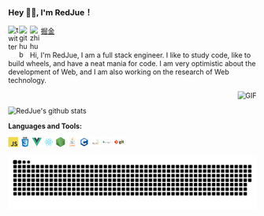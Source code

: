### Hey 👋🏽, I'm RedJue！

<a href="https://twitter.com/pingfj77">
  <img align="left" alt="twitter" width="22px" src="https://cdn.jsdelivr.net/npm/simple-icons@v3/icons/twitter.svg" />
</a>
<a href="https://github.com/RedJue">
  <img align="left" alt="github" width="22px" src="https://cdn.jsdelivr.net/npm/simple-icons@v3/icons/github.svg" />
</a>
<a href="https://www.zhihu.com/people/feng-ji-4-11">
  <img align="left" alt="zhihu" width="22px" src="https://cdn.jsdelivr.net/npm/simple-icons@v3/icons/zhihu.svg" />
</a>
<a href="https://juejin.cn/user/3280598429871159">
  掘金
</a>
<br />
<br />

Hi, I'm RedJue, I am a full stack engineer. I like to study code, like to build wheels, and have a neat mania for code. I am very optimistic about the development of Web, and I am also working on the research of Web technology.

  <img align="right" alt="GIF" src="https://media.giphy.com/media/LmNwrBhejkK9EFP504/giphy.gif" />
<br/>

![RedJue's github stats](https://github-readme-stats.vercel.app/api?username=RedJue&show_icons=true&hide_border=true)

**Languages and Tools:**  

<code><img height="20" src="https://raw.githubusercontent.com/github/explore/80688e429a7d4ef2fca1e82350fe8e3517d3494d/topics/javascript/javascript.png"></code>
<code><img height="20" src="https://raw.githubusercontent.com/github/explore/80688e429a7d4ef2fca1e82350fe8e3517d3494d/topics/css/css.png"></code>
<code><img height="20" src="https://raw.githubusercontent.com/github/explore/80688e429a7d4ef2fca1e82350fe8e3517d3494d/topics/vue/vue.png"></code>
<code><img height="20" src="https://raw.githubusercontent.com/github/explore/80688e429a7d4ef2fca1e82350fe8e3517d3494d/topics/react/react.png"></code>
<code><img height="20" src="https://raw.githubusercontent.com/github/explore/80688e429a7d4ef2fca1e82350fe8e3517d3494d/topics/nodejs/nodejs.png"></code>
<code><img height="20" src="https://raw.githubusercontent.com/github/explore/80688e429a7d4ef2fca1e82350fe8e3517d3494d/topics/java/java.png"></code>
<code><img height="20" src="https://raw.githubusercontent.com/github/explore/80688e429a7d4ef2fca1e82350fe8e3517d3494d/topics/c/c.png"></code>
<code><img height="20" src="https://raw.githubusercontent.com/github/explore/80688e429a7d4ef2fca1e82350fe8e3517d3494d/topics/mysql/mysql.png"></code>
<code><img height="20" src="https://raw.githubusercontent.com/github/explore/80688e429a7d4ef2fca1e82350fe8e3517d3494d/topics/mongodb/mongodb.png"></code>
<code><img height="20" src="https://raw.githubusercontent.com/github/explore/80688e429a7d4ef2fca1e82350fe8e3517d3494d/topics/git/git.png"></code>


<picture>
  <source media="(prefers-color-scheme: dark)" srcset="https://raw.githubusercontent.com/RedJue/RedJue/output/github-contribution-grid-snake-dark.svg">
  <source media="(prefers-color-scheme: light)" srcset="https://raw.githubusercontent.com/RedJue/RedJue/output/github-contribution-grid-snake.svg">
  <img alt="github contribution grid snake animation" src="https://raw.githubusercontent.com/RedJue/RedJue/output/github-contribution-grid-snake.svg">
</picture>

